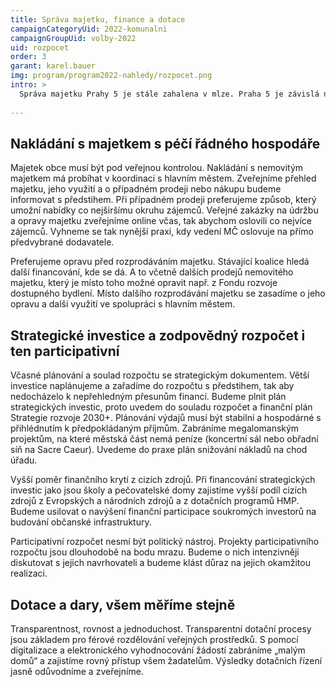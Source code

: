 ```yaml
---
title: Správa majetku, finance a dotace
campaignCategoryUid: 2022-komunalni
campaignGroupUid: volby-2022
uid: rozpocet
order: 3
garant: karel.bauer
img: program/program2022-nahledy/rozpocet.png
intro: >
  Správa majetku Prahy 5 je stále zahalena v mlze. Praha 5 je závislá na jednom obřím dodavateli správcovských služeb a to hned v několika oblastech. Bytech, nebytových prostor, úklidu veřejných prostranství a správě zeleně. Rozpočet je při současné výši provozních výdajů a zajištění výše cizích zdrojů dlouhodobě neudržitelný. U veřejných zakázek velmi často dochází  k opakování výběrových řízení nebo jejich rozdrobování. Dotační politiku je nezbytné digitalizovat a zajistit tak jejich vyšší transparentnost a získat si u žadatelů vyšší důvěru při vyhodnocování jejich žádostí.
  
---
```


## Nakládání s majetkem s péčí řádného hospodáře

Majetek obce musí být pod veřejnou kontrolou. Nakládání s nemovitým majetkem má probíhat v koordinaci s hlavním městem. Zveřejníme přehled majetku, jeho využití a o případném prodeji nebo nákupu budeme informovat s předstihem. Při případném prodeji preferujeme způsob, který umožní nabídky co nejširšímu okruhu zájemců. Veřejné zakázky na údržbu a opravy majetku zveřejníme online včas, tak abychom oslovili co nejvíce zájemců. Vyhneme se tak nynější praxi, kdy vedení MČ oslovuje na přímo předvybrané dodavatele.

Preferujeme opravu před rozprodáváním majetku. Stávající koalice hledá další financování, kde se dá. A to včetně dalších prodejů nemovitého majetku, který je místo toho možné opravit např. z Fondu rozvoje dostupného bydlení. Místo dalšího rozprodávání majetku se zasadíme o jeho opravu a další využití ve spolupráci s hlavním městem. 

## Strategické investice a zodpovědný rozpočet i ten participativní
Včasné plánování a soulad rozpočtu se strategickým dokumentem. Větší investice naplánujeme a zařadíme do rozpočtu s předstihem, tak aby nedocházelo k nepřehledným přesunům financí. Budeme plnit plán strategických investic, proto uvedem do souladu rozpočet a finanční plán Strategie rozvoje 2030+. Plánování výdajů musí být stabilní a hospodárné s přihlédnutím k předpokládaným příjmům. Zabráníme megalomanským projektům, na které městská část nemá peníze (koncertní sál nebo obřadní síň na Sacre Caeur). Uvedeme do praxe plán snižování nákladů na chod úřadu. 

Vyšší poměr finančního krytí z cizích zdrojů. Při financování strategických investic jako jsou školy a pečovatelské domy zajistíme vyšší podíl cizích zdrojů z Evropských a národních zdrojů a z dotačních programů HMP.  Budeme usilovat o navýšení finanční participace soukromých investorů na budování občanské infrastruktury.

Participativní rozpočet nesmí být politický nástroj. Projekty participativního rozpočtu jsou dlouhodobě na bodu mrazu. Budeme o nich intenzivněji diskutovat s jejich navrhovateli a budeme klást důraz na jejich okamžitou realizaci.

## Dotace a dary, všem měříme stejně
Transparentnost, rovnost a jednoduchost. Transparentní dotační procesy jsou základem pro férové rozdělování veřejných prostředků. S pomocí digitalizace a elektronického vyhodnocování žádostí zabráníme „malým domů“ a zajistíme rovný přístup všem žadatelům. Výsledky dotačních řízení jasně odůvodníme a zveřejníme.
